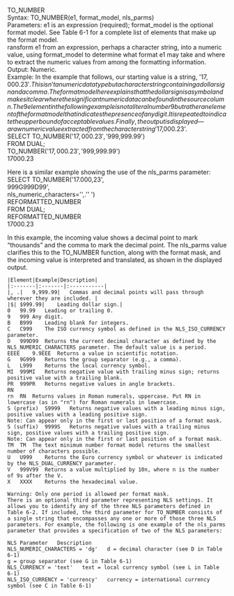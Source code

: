 TO_NUMBER						
	Syntax: TO_NUMBER(e1, format_model, nls_parms)					
	Parameters: e1 is an expression (required); format_model is the optional format model. See Table 6-1 for a complete list of elements that make up the format model.					
	ransform e1 from an expression, perhaps a character string, into a numeric value, using format_model to determine what format e1 may take and where to extract the numeric values from among the formatting information.					
	Output: Numeric.					
Example: In the example that follows, our starting value is a string, '$17,000.23'. This isn’t a numeric data type but a character string containing a dollar sign and a comma. The format model here explains that the dollar sign is a symbol and makes it clear where the significant numeric data can be found in the source column. The 9 element in the following example is not a literal number 9 but rather an element of the format model that indicates the presence of any digit. It is repeated to indicate the upper bound of acceptable values. Finally, the output is displayed—a raw numeric value extracted from the character string '$17,000.23'.						
	SELECT TO_NUMBER('$17,000.23','$999,999.99')					
	FROM DUAL;					
	TO_NUMBER('$17,000.23','$999,999.99')					
	17000.23					
						
Here is a similar example showing the use of the nls_parms parameter:						
	SELECT TO_NUMBER('17.000,23',					
	999G999D99',					
	nls_numeric_characters='',.'' ')					
	REFORMATTED_NUMBER					
	FROM DUAL;					
	REFORMATTED_NUMBER					
	17000.23					
						
In this example, the incoming value shows a decimal point to mark “thousands” and the comma to mark the decimal point. The nls_parms value clarifies this to the TO_NUMBER function, along with the format mask, and the incoming value is interpreted and translated, as shown in the displayed output.						
						
						
	|Element|Example|Description|
	|:-------|:-------|:-----------|
	|, .|	9,999.99|	Commas and decimal points will pass through wherever they are included.	|		
	|$|	$999.99|	Leading dollar sign.|			
	0	99.99	Leading or trailing 0.			
	9	999	Any digit.			
	B	B999	Leading blank for integers.			
	C	C999	The ISO currency symbol as defined in the NLS_ISO_CURRENCY parameter.			
	D	999D99	Returns the current decimal character as defined by the NLS_NUMERIC_CHARACTERS parameter. The default value is a period.			
	EEEE	9.9EEE	Returns a value in scientific notation.			
	G	9G999	Returns the group separator (e.g., a comma).			
	L	L999	Returns the local currency symbol.			
	MI	999MI	Returns negative value with trailing minus sign; returns positive value with a trailing blank.			
	PR	999PR	Returns negative values in angle brackets.			
	RN					
	rn	RN	Returns values in Roman numerals, uppercase. Put RN in lowercase (as in "rn") for Roman numerals in lowercase.			
	S (prefix)	S9999	Returns negative values with a leading minus sign, positive values with a leading positive sign.			
	Note: Can appear only in the first or last position of a format mask.					
	S (suffix)	9999S	Returns negative values with a trailing minus sign, positive values with a trailing positive sign.			
	Note: Can appear only in the first or last position of a format mask.					
	TM	TM	The text minimum number format model returns the smallest number of characters possible.			
	U	U999	Returns the Euro currency symbol or whatever is indicated by the NLS_DUAL_CURRENCY parameter.			
	V	999V99	Returns a value multiplied by 10n, where n is the number of 9s after the V.			
	X	XXXX	Returns the hexadecimal value.			
						
	Warning: Only one period is allowed per format mask.					
	There is an optional third parameter representing NLS settings. It allows you to identify any of the three NLS parameters defined in Table 6-2. If included, the third parameter for TO_NUMBER consists of a single string that encompasses any one or more of those three NLS parameters. For example, the following is one example of the nls_parms parameter that provides a specification of two of the NLS parameters:					
						
	NLS Parameter	Description				
	NLS_NUMERIC_CHARACTERS = 'dg'	d = decimal character (see D in Table 6-1)				
	g = group separator (see G in Table 6-1)					
	NLS_CURRENCY = 'text'	text = local currency symbol (see L in Table 6-1)				
	NLS_ISO_CURRENCY = 'currency'	currency = international currency symbol (see C in Table 6-1)				
						
						
